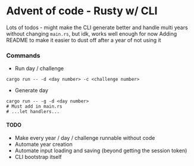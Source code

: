 # Advent of code - Rusty w/ CLI

Lots of todos - might make the CLI generate better and handle multi years without changing `main.rs`, but idk, works well enough for now
Adding README to make it easier to dust off after a year of not using it

### Commands
- Run day / challenge
```
cargo run -- -d <day number> -c <challenge number>
```
- Generate day
``` 
cargo run -- -g -d <day number>
# Must add in main.rs 
# ...let handlers...
```

#### TODO

- Make every year / day / challenge runnable without code 
- Automate year creation
- Automate input loading and saving (beyond getting the session token)
- CLI bootstrap itself
